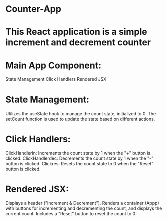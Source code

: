 # Counter-App
# This React application is a simple increment and decrement counter
# Main App Component:
 State Management
 Click Handlers
 Rendered JSX

# State Management:

Utilizes the useState hook to manage the count state, initialized to 0.
The setCount function is used to update the state based on different actions.
# Click Handlers:

ClickHandlerin: Increments the count state by 1 when the "+" button is clicked.
ClickHandlerdec: Decrements the count state by 1 when the "-" button is clicked.
Clickres: Resets the count state to 0 when the "Reset" button is clicked.
# Rendered JSX:

Displays a header ("Increment & Decrement").
Renders a container (Appp) with buttons for incrementing and decrementing the count, and displays the current count.
Includes a "Reset" button to reset the count to 0.
